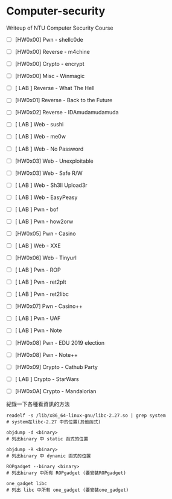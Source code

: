 # Computer-security
Writeup of NTU Computer Security Course

- [ ] [HW0x00] Pwn - shellc0de
- [ ] [HW0x00] Reverse - m4chine
- [ ] [HW0x00] Crypto - encrypt
- [ ] [HW0x00] Misc - Winmagic
- [ ] [  LAB ] Reverse - What The Hell
- [ ] [HW0x01] Reverse - Back to the Future
- [ ] [HW0x02] Reverse - IDAmudamudamuda
- [ ] [  LAB ] Web - sushi
- [ ] [  LAB ] Web - me0w
- [ ] [  LAB ] Web - No Password
- [ ] [HW0x03] Web - Unexploitable
- [ ] [HW0x03] Web - Safe R/W
- [ ] [  LAB ] Web - Sh3ll Upload3r
- [ ] [  LAB ] Web - EasyPeasy
- [ ] [  LAB ] Pwn - bof
- [ ] [  LAB ] Pwn - how2orw
- [ ] [HW0x05] Pwn - Casino
- [ ] [  LAB ] Web - XXE
- [ ] [HW0x06] Web - Tinyurl
- [ ] [  LAB ] Pwn - ROP
- [ ] [  LAB ] Pwn - ret2plt
- [ ] [  LAB ] Pwn - ret2libc
- [ ] [HW0x07] Pwn - Casino++
- [ ] [  LAB ] Pwn - UAF
- [ ] [  LAB ] Pwn - Note
- [ ] [HW0x08] Pwn - EDU 2019 election
- [ ] [HW0x08] Pwn - Note++
- [ ] [HW0x09] Crypto - Cathub Party
- [ ] [  LAB ] Crypto - StarWars
- [ ] [HW0x0A] Crypto - Mandalorian


紀錄一下各種看資訊的方法
```
readelf -s /lib/x86_64-linux-gnu/libc-2.27.so | grep system 
# system在libc-2.27 中的位置(其他函式)

objdump -d <binary> 
# 列出binary 中 static 函式的位置 

objdump -R <binary> 
# 列出binary 中 dynamic 函式的位置 

ROPgadget --binary <binary>
# 列出binary 中所有 ROPgadget (要安裝ROPgadget)

one_gadget libc
# 列出 libc 中所有 one_gadget (要安裝one_gadget)
```

